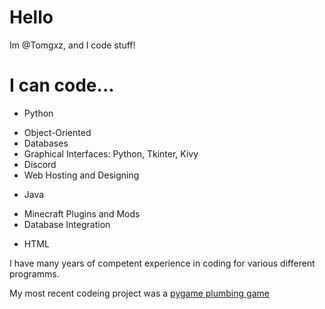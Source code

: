 # Hello

Im @Tomgxz, and I code stuff!

# I can code...

- Python
+ Object-Oriented
+ Databases
+ Graphical Interfaces: Python, Tkinter, Kivy
+ Discord
+ Web Hosting and Designing
- Java
+ Minecraft Plugins and Mods
+ Database Integration
- HTML

I have many years of competent experience in coding for various different programms.

My most recent codeing project was a [pygame plumbing game](https://github.com/Tomgxz/plumber)
